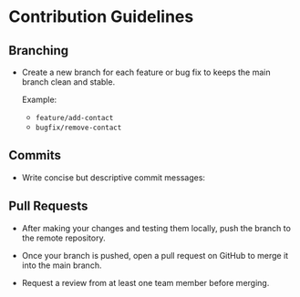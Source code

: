 # Contribution Guidelines

## Branching

- Create a new branch for each feature or bug fix to keeps the main branch clean and stable.
  
  Example:
  - `feature/add-contact`
  - `bugfix/remove-contact`

## Commits

- Write concise but descriptive commit messages:

## Pull Requests

- After making your changes and testing them locally, push the branch to the remote repository.
  
- Once your branch is pushed, open a pull request on GitHub to merge it into the main branch.

- Request a review from at least one team member before merging.
